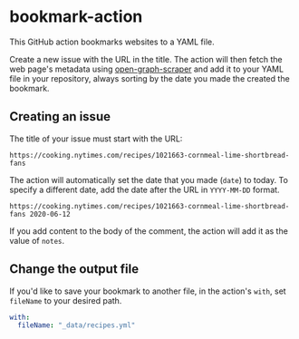# bookmark-action

This GitHub action bookmarks websites to a YAML file.

Create a new issue with the URL in the title. The action will then fetch the web page's metadata using [open-graph-scraper](https://www.npmjs.com/package/open-graph-scraper) and add it to your YAML file in your repository, always sorting by the date you made the created the bookmark.

## Creating an issue

The title of your issue must start with the URL:

```
https://cooking.nytimes.com/recipes/1021663-cornmeal-lime-shortbread-fans
```

The action will automatically set the date that you made (`date`) to today. To specify a different date, add the date after the URL in `YYYY-MM-DD` format.

```
https://cooking.nytimes.com/recipes/1021663-cornmeal-lime-shortbread-fans 2020-06-12
```

If you add content to the body of the comment, the action will add it as the value of `notes`.

## Change the output file

If you'd like to save your bookmark to another file, in the action's `with`, set `fileName` to your desired path.

```yaml
with:
  fileName: "_data/recipes.yml"
```
